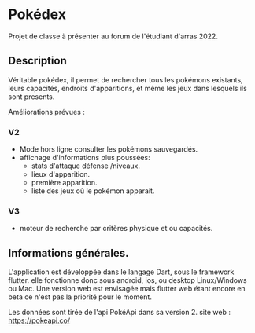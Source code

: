 # Pokédex

Projet de classe à présenter au forum de l'étudiant d'arras 2022. 

## Description
Véritable pokédex, il permet de rechercher tous les pokémons existants, leurs capacités, endroits d'apparitions, et même les jeux dans lesquels ils sont presents. 


Améliorations prévues : 
### V2
- Mode hors ligne consulter les pokémons sauvegardés. 
- affichage d'informations plus poussées: 
  - stats d'attaque défense /niveaux.
  - lieux d'apparition. 
  - première apparition. 
  - liste des jeux où le pokémon apparait. 
### V3
- moteur de recherche par critères physique et ou capacités. 


## Informations générales. 
L'application est développée dans le langage Dart, sous le framework flutter. elle fonctionne donc sous android, ios, ou desktop Linux/Windows ou Mac. 
Une version web est envisagée mais flutter web étant encore en beta ce n'est pas la priorité pour le moment. 

Les données sont tirée de l'api PokéApi dans sa version 2. 
site web : https://pokeapi.co/
